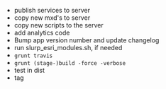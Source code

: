 - publish services to server
- copy new mxd's to server
- copy new scripts to the server
- add analytics code
- Bump app version number and update changelog
- run slurp_esri_modules.sh, if needed
- `grunt travis`
- `grunt (stage-)build -force -verbose`
- test in dist
- tag
